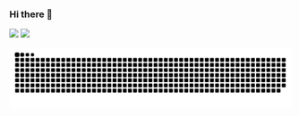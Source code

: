 ### Hi there 👋

<!--
**fernandogong/fernandogong** is a ✨ _special_ ✨ repository because its `README.md` (this file) appears on your GitHub profile.

Here are some ideas to get you started:

- 🔭 I’m currently working on ...
- 🌱 I’m currently learning ...
- 👯 I’m looking to collaborate on ...
- 🤔 I’m looking for help with ...
- 💬 Ask me about ...
- 📫 How to reach me: ...
- 😄 Pronouns: ...
- ⚡ Fun fact: ...
-->
<div>
  <img height="180em" src="https://github-readme-stats.vercel.app/api?username=fernandogong&show_icons=true&theme=dark">
  <img height="180em" src="https://github-readme-stats.vercel.app/api/top-langs/?username=fernandogong&langs_count=8&theme=dark">
</div>

![Snake animation](https://github.com/fernandogong/fernandogong/blob/output/github-contribution-grid-snake.svg)
